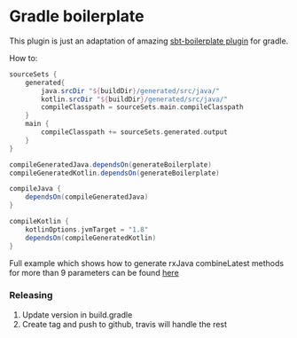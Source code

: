 # Gradle boilerplate

This plugin is just an adaptation of amazing [sbt-boilerplate plugin](https://github.com/sbt/sbt-boilerplate) for gradle.

How to:

```gradle
sourceSets {
    generated{
        java.srcDir "${buildDir}/generated/src/java/"
        kotlin.srcDir "${buildDir}/generated/src/java/"
        compileClasspath = sourceSets.main.compileClasspath
    }
    main {
        compileClasspath += sourceSets.generated.output
    }
}

compileGeneratedJava.dependsOn(generateBoilerplate)
compileGeneratedKotlin.dependsOn(generateBoilerplate)

compileJava {
    dependsOn(compileGeneratedJava)
}

compileKotlin {
    kotlinOptions.jvmTarget = "1.8"
    dependsOn(compileGeneratedKotlin)
}
```

Full example which shows how to generate rxJava combineLatest methods for more than 9 parameters can be found [here](https://github.com/ghostbuster91/gradle-boilerplate-example)


### Releasing
1. Update version in build.gradle
2. Create tag and push to github, travis will handle the rest
